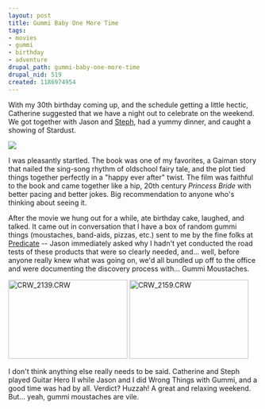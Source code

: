```yaml
--- 
layout: post
title: Gummi Baby One More Time
tags: 
- movies
- gummi
- birthday
- adventure
drupal_path: gummi-baby-one-more-time
drupal_nid: 519
created: 1186974954
---
```

With my 30th birthday coming up, and the schedule getting a little hectic, Catherine suggested that we have a night out to celebrate on the weekend. We got together with Jason and <a href="http://breezygirl.livejournal.com/">Steph</a>, had a yummy dinner, and caught a showing of Stardust.



<img src="http://www.canmag.com/images/front/movies2007/stardust16.jpg" align=center />



I was pleasantly startled. The book was one of my favorites, a Gaiman story that nailed the sing-song rhythm of oldschool fairy tale, and the plot tied things together perfectly in a "happy ever after" twist. The film was faithful to the book and came together like a hip, 20th century <i>Princess Bride</i> with better pacing and better jokes. Big recommendation to anyone who's thinking about seeing it.



After the movie we hung out for a while, ate birthday cake, laughed, and talked. It came out in conversation that I have a box of random gummi things (moustaches, band-aids, pizzas, etc.) sent to me by the fine folks at <a href="http://www.predicate.org">Predicate</a> -- Jason immediately asked why I hadn't yet conducted the road tests of these products that were so clearly needed, and... well, before anyone really knew what was going on, we'd all bundled up off to the office and were documenting the discovery process with... Gummi Moustaches.



<a href="http://www.flickr.com/photos/jeffeaton/1096547212/" title="Photo Sharing"><img src="http://farm2.static.flickr.com/1023/1096547212_c6b8636fa8_m.jpg" width="240" height="159" alt="CRW_2139.CRW" /></a> <a href="http://www.flickr.com/photos/jeffeaton/1095722825/" title="Photo Sharing"><img src="http://farm2.static.flickr.com/1066/1095722825_0de4f5c66d_m.jpg" width="240" height="159" alt="CRW_2159.CRW" /></a>



I don't think anything else really needs to be said. Catherine and Steph played Guitar Hero II while Jason and I did Wrong Things with Gummi, and a good time was had by all. Verdict? Huzzah! A great and relaxing weekend. But... yeah, gummi moustaches are vile.
